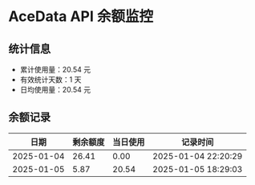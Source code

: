 # AceData API 余额监控

## 统计信息
- 累计使用量：20.54 元
- 有效统计天数：1 天
- 日均使用量：20.54 元

## 余额记录
|日期|剩余额度|当日使用|记录时间|
|---|---|---|---|
|2025-01-04|26.41|0.00|2025-01-04 22:20:29|
|2025-01-05|5.87|20.54|2025-01-05 18:29:03|

